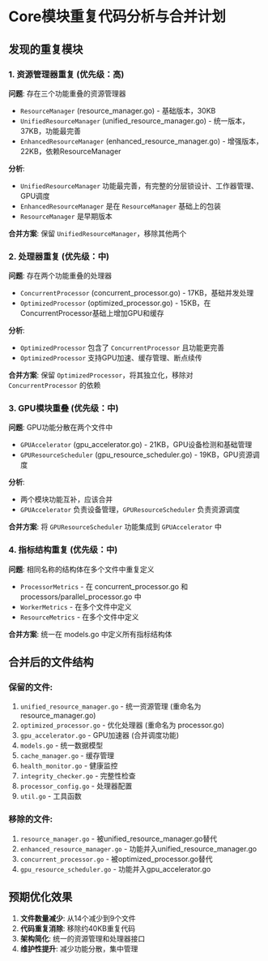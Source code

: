 # Core模块重复代码分析与合并计划

## 发现的重复模块

### 1. 资源管理器重复 (优先级：高)
**问题**: 存在三个功能重叠的资源管理器
- `ResourceManager` (resource_manager.go) - 基础版本，30KB
- `UnifiedResourceManager` (unified_resource_manager.go) - 统一版本，37KB，功能最完善
- `EnhancedResourceManager` (enhanced_resource_manager.go) - 增强版本，22KB，依赖ResourceManager

**分析**: 
- `UnifiedResourceManager` 功能最完善，有完整的分层锁设计、工作器管理、GPU调度
- `EnhancedResourceManager` 是在 `ResourceManager` 基础上的包装
- `ResourceManager` 是早期版本

**合并方案**: 保留 `UnifiedResourceManager`，移除其他两个

### 2. 处理器重复 (优先级：中)
**问题**: 存在两个功能重叠的处理器
- `ConcurrentProcessor` (concurrent_processor.go) - 17KB，基础并发处理
- `OptimizedProcessor` (optimized_processor.go) - 15KB，在ConcurrentProcessor基础上增加GPU和缓存

**分析**:
- `OptimizedProcessor` 包含了 `ConcurrentProcessor` 且功能更完善
- `OptimizedProcessor` 支持GPU加速、缓存管理、断点续传

**合并方案**: 保留 `OptimizedProcessor`，将其独立化，移除对 `ConcurrentProcessor` 的依赖

### 3. GPU模块重叠 (优先级：中)
**问题**: GPU功能分散在两个文件中
- `GPUAccelerator` (gpu_accelerator.go) - 21KB，GPU设备检测和基础管理
- `GPUResourceScheduler` (gpu_resource_scheduler.go) - 19KB，GPU资源调度

**分析**:
- 两个模块功能互补，应该合并
- `GPUAccelerator` 负责设备管理，`GPUResourceScheduler` 负责资源调度

**合并方案**: 将 `GPUResourceScheduler` 功能集成到 `GPUAccelerator` 中

### 4. 指标结构重复 (优先级：中)
**问题**: 相同名称的结构体在多个文件中重复定义
- `ProcessorMetrics` - 在 concurrent_processor.go 和 processors/parallel_processor.go 中
- `WorkerMetrics` - 在多个文件中定义
- `ResourceMetrics` - 在多个文件中定义

**合并方案**: 统一在 models.go 中定义所有指标结构体

## 合并后的文件结构

### 保留的文件:
1. `unified_resource_manager.go` - 统一资源管理 (重命名为 resource_manager.go)
2. `optimized_processor.go` - 优化处理器 (重命名为 processor.go) 
3. `gpu_accelerator.go` - GPU加速器 (合并调度功能)
4. `models.go` - 统一数据模型
5. `cache_manager.go` - 缓存管理
6. `health_monitor.go` - 健康监控
7. `integrity_checker.go` - 完整性检查
8. `processor_config.go` - 处理器配置
9. `util.go` - 工具函数

### 移除的文件:
1. `resource_manager.go` - 被unified_resource_manager.go替代
2. `enhanced_resource_manager.go` - 功能并入unified_resource_manager.go
3. `concurrent_processor.go` - 被optimized_processor.go替代
4. `gpu_resource_scheduler.go` - 功能并入gpu_accelerator.go

## 预期优化效果

1. **文件数量减少**: 从14个减少到9个文件
2. **代码重复消除**: 移除约40KB重复代码
3. **架构简化**: 统一的资源管理和处理器接口
4. **维护性提升**: 减少功能分散，集中管理